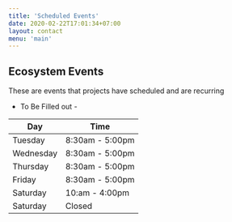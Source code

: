 ```yaml
---
title: 'Scheduled Events'
date: 2020-02-22T17:01:34+07:00
layout: contact
menu: 'main'
---
```


## Ecosystem Events

These are events that projects have scheduled and are recurring

- To Be Filled out -


| Day       | Time  |
| --------- | --------------- |
| Tuesday   | 8:30am - 5:00pm |
| Wednesday | 8:30am - 5:00pm |
| Thursday  | 8:30am - 5:00pm |
| Friday    | 8:30am - 5:00pm |
| Saturday  | 10:am - 4:00pm  |
| Saturday  | Closed          |
